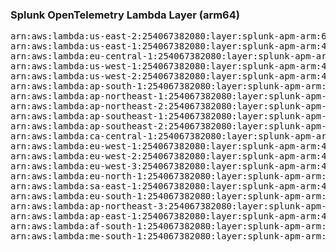 <h3>Splunk OpenTelemetry Lambda Layer (arm64)</h3>

<pre>
arn:aws:lambda:us-east-2:254067382080:layer:splunk-apm-arm:62
arn:aws:lambda:us-east-1:254067382080:layer:splunk-apm-arm:42
arn:aws:lambda:eu-central-1:254067382080:layer:splunk-apm-arm:42
arn:aws:lambda:us-west-1:254067382080:layer:splunk-apm-arm:42
arn:aws:lambda:us-west-2:254067382080:layer:splunk-apm-arm:42
arn:aws:lambda:ap-south-1:254067382080:layer:splunk-apm-arm:42
arn:aws:lambda:ap-northeast-1:254067382080:layer:splunk-apm-arm:42
arn:aws:lambda:ap-northeast-2:254067382080:layer:splunk-apm-arm:42
arn:aws:lambda:ap-southeast-1:254067382080:layer:splunk-apm-arm:42
arn:aws:lambda:ap-southeast-2:254067382080:layer:splunk-apm-arm:42
arn:aws:lambda:ca-central-1:254067382080:layer:splunk-apm-arm:42
arn:aws:lambda:eu-west-1:254067382080:layer:splunk-apm-arm:42
arn:aws:lambda:eu-west-2:254067382080:layer:splunk-apm-arm:42
arn:aws:lambda:eu-west-3:254067382080:layer:splunk-apm-arm:42
arn:aws:lambda:eu-north-1:254067382080:layer:splunk-apm-arm:42
arn:aws:lambda:sa-east-1:254067382080:layer:splunk-apm-arm:42
arn:aws:lambda:eu-south-1:254067382080:layer:splunk-apm-arm:42
arn:aws:lambda:ap-northeast-3:254067382080:layer:splunk-apm-arm:42
arn:aws:lambda:ap-east-1:254067382080:layer:splunk-apm-arm:42
arn:aws:lambda:af-south-1:254067382080:layer:splunk-apm-arm:42
arn:aws:lambda:me-south-1:254067382080:layer:splunk-apm-arm:42
</pre>

